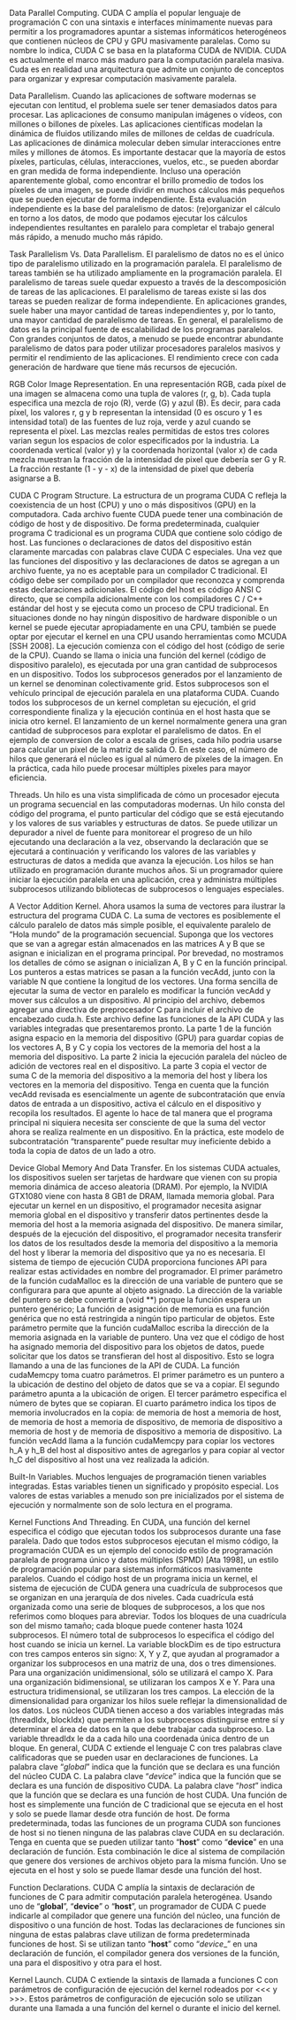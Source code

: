 Data Parallel Computing.
CUDA C amplía el popular lenguaje de programación C con una sintaxis e interfaces mínimamente nuevas para permitir a los programadores apuntar a sistemas informáticos heterogéneos que contienen núcleos de CPU y GPU masivamente paralelas. Como su nombre lo indica, CUDA C se basa en la plataforma CUDA de NVIDIA. CUDA es actualmente el marco más maduro para la computación paralela masiva.
Cuda es en realidad una arquitectura que admite un conjunto de conceptos para organizar y expresar computación masivamente paralela.

Data Parallelism.
Cuando las aplicaciones de software modernas se ejecutan con lentitud, el problema suele ser tener demasiados datos para procesar. Las aplicaciones de consumo manipulan imágenes o vídeos, con millones o billones de píxeles. Las aplicaciones científicas modelan la dinámica de fluidos utilizando miles de millones de celdas de cuadrícula. Las aplicaciones de dinámica molecular deben simular interacciones entre miles y millones de átomos. Es importante destacar que la mayoría de estos píxeles, partículas, células, interacciones, vuelos, etc., se pueden abordar en gran medida de forma independiente. Incluso una operación aparentemente global, como encontrar el brillo promedio de todos los píxeles de una imagen, se puede dividir en muchos cálculos más pequeños que se pueden ejecutar de forma independiente. Esta evaluación independiente es la base del paralelismo de datos: (re)organizar el cálculo en torno a los datos, de modo que podamos ejecutar los cálculos independientes resultantes en paralelo para completar el trabajo general más rápido, a menudo mucho más rápido.

Task Parallelism Vs. Data Parallelism.
El paralelismo de datos no es el único tipo de paralelismo utilizado en la programación paralela. El paralelismo de tareas también se ha utilizado ampliamente en la programación paralela. El paralelismo de tareas suele quedar expuesto a través de la descomposición de tareas de las aplicaciones. El paralelismo de tareas existe si las dos tareas se pueden realizar de forma independiente.
En aplicaciones grandes, suele haber una mayor cantidad de tareas independientes y, por lo tanto, una mayor cantidad de paralelismo de tareas.
En general, el paralelismo de datos es la principal fuente de escalabilidad de los programas paralelos. Con grandes conjuntos de datos, a menudo se puede encontrar abundante paralelismo de datos para poder utilizar procesadores paralelos masivos y permitir el rendimiento de las aplicaciones. El rendimiento crece con cada generación de hardware que tiene más recursos de ejecución.

RGB Color Image Representation.
En una representación RGB, cada píxel de una imagen se almacena como una tupla de valores (r, g, b). Cada tupla especifica una mezcla de rojo (R), verde (G) y azul (B). Es decir, para cada píxel, los valores r, g y b representan la intensidad (0 es oscuro y 1 es intensidad total) de las fuentes de luz roja, verde y azul cuando se representa el píxel. 
Las mezclas reales permitidas de estos tres colores varian segun los espacios de color especificados por la industria. La coordenada vertical (valor y) y la coordenada horizontal (valor x) de cada mezcla muestran la fracción de la intensidad de pixel que debería ser G y R. La fracción restante (1 - y - x) de la intensidad de pixel que debería asignarse a B.

CUDA C Program Structure.
La estructura de un programa CUDA C refleja la coexistencia de un host (CPU) y uno o más dispositivos (GPU) en la computadora. Cada archivo fuente CUDA puede tener una combinación de código de host y de dispositivo. De forma predeterminada, cualquier programa C tradicional es un programa CUDA que contiene solo código de host. Las funciones o declaraciones de datos del dispositivo están claramente marcadas con palabras clave CUDA C especiales.
Una vez que las funciones del dispositivo y las declaraciones de datos se agregan a un archivo fuente, ya no es aceptable para un compilador C tradicional. El código debe ser compilado por un compilador que reconozca y comprenda estas declaraciones adicionales. El código del host es código ANSI C directo, que se compila adicionalmente con los compiladores C / C++ estándar del host y se ejecuta como un proceso de CPU tradicional. En situaciones donde no hay ningún dispositivo de hardware disponible o un kernel se puede ejecutar apropiadamente en una CPU, también se puede optar por ejecutar el kernel en una CPU usando herramientas como MCUDA [SSH 2008].
La ejecución comienza con el código del host (código de serie de la CPU). Cuando se llama o inicia una función del kernel (código de dispositivo paralelo), es ejecutada por una gran cantidad de subprocesos en un dispositivo. Todos los subprocesos generados por el lanzamiento de un kernel se denominan colectivamente grid. Estos subprocesos son el vehículo principal de ejecución paralela en una plataforma CUDA. Cuando todos los subprocesos de un kernel completan su ejecución, el grid correspondiente finaliza y la ejecución continúa en el host hasta que se inicia otro kernel.
El lanzamiento de un kernel normalmente genera una gran cantidad de subprocesos para explotar el paralelismo de datos. En el ejemplo de conversion de color a escala de grises, cada hilo podria usarse para calcular un pixel de la matriz de salida O. En este caso, el número de hilos que generará el núcleo es igual al número de píxeles de la imagen. En la práctica, cada hilo puede procesar múltiples pixeles para mayor eficiencia.

Threads.
Un hilo es una vista simplificada de cómo un procesador ejecuta un programa secuencial en las computadoras modernas. Un hilo consta del código del programa, el punto particular del código que se está ejecutando y los valores de sus variables y estructuras de datos. Se puede utilizar un depurador a nivel de fuente para monitorear el progreso de un hilo ejecutando una declaración a la vez, observando la declaración que se ejecutará a continuación y verificando los valores de las variables y estructuras de datos a medida que avanza la ejecución.
Los hilos se han utilizado en programación durante muchos años. Si un programador quiere iniciar la ejecución paralela en una aplicación, crea y administra múltiples subprocesos utilizando bibliotecas de subprocesos o lenguajes especiales.

A Vector Addition Kernel.
Ahora usamos la suma de vectores para ilustrar la estructura del programa CUDA C. La suma de vectores es posiblemente el cálculo paralelo de datos más simple posible, el equivalente paralelo de “Hola mundo” de la programación secuencial.
Suponga que los vectores que se van a agregar están almacenados en las matrices A y B que se asignan e inicializan en el programa principal. Por brevedad, no mostramos los detalles de cómo se asignan o inicializan A, B y C en la función principal. Los punteros a estas matrices se pasan a la función vecAdd, junto con la variable N que contiene la longitud de los vectores.
Una forma sencilla de ejecutar la suma de vector en paralelo es modificar la función vecAdd y mover sus cálculos a un dispositivo. Al principio del archivo, debemos agregar una directiva de preprocesador C para incluir el archivo de encabezado cuda.h. Este archivo define las funciones de la API CUDA y las variables integradas que presentaremos pronto. La parte 1 de la función asigna espacio en la memoria del dispositivo (GPU) para guardar copias de los vectores A, B y C y copia los vectores de la memoria del host a la memoria del dispositivo. La parte 2 inicia la ejecución paralela del núcleo de adición de vectores real en el dispositivo. La parte 3 copia el vector de suma C de la memoria del dispositivo a la memoria del host y libera los vectores en la memoria del dispositivo.
Tenga en cuenta que la función vecAdd revisada es esencialmente un agente de subcontratación que envía datos de entrada a un dispositivo, activa el cálculo en el dispositivo y recopila los resultados. El agente lo hace de tal manera que el programa principal ni siquiera necesita ser consciente de que la suma del vector ahora se realiza realmente en un dispositivo. En la práctica, este modelo de subcontratación “transparente” puede resultar muy ineficiente debido a toda la copia de datos de un lado a otro.

Device Global Memory And Data Transfer.
En los sistemas CUDA actuales, los dispositivos suelen ser tarjetas de hardware que vienen con su propia memoria dinámica de acceso aleatoria (DRAM). Por ejemplo, la NVIDIA GTX1080 viene con hasta 8 GB1 de DRAM, llamada memoria global. Para ejecutar un kernel en un dispositivo, el programador necesita asignar memoria global en el dispositivo y transferir datos pertinentes desde la memoria del host a la memoria asignada del dispositivo. De manera similar, después de la ejecución del dispositivo, el programador necesita transferir los datos de los resultados desde la memoria del dispositivo a la memoria del host y liberar la memoria del dispositivo que ya no es necesaria. El sistema de tiempo de ejecución CUDA proporciona funciones API para realizar estas actividades en nombre del programador.
El primer parámetro de la función cudaMalloc es la dirección de una variable de puntero que se configurara para que apunte al objeto asignado. La dirección de la variable del puntero se debe convertir a (void **) porque la función espera un puntero genérico; La función de asignación de memoria es una función genérica que no está restringida a ningún tipo particular de objetos. Este parámetro permite que la función cudaMalloc escriba la dirección de la memoria asignada en la variable de puntero.
Una vez que el código de host ha asignado memoria del dispositivo para los objetos de datos, puede solicitar que los datos se transfieran del host al dispositivo. Esto se logra llamando a una de las funciones de la API de CUDA. La función cudaMemcpy toma cuatro parámetros. El primer parámetro es un puntero a la ubicación de destino del objeto de datos que se va a copiar. El segundo parámetro apunta a la ubicación de origen. El tercer parámetro especifica el número de bytes que se copiaran. El cuarto parámetro indica los tipos de memoria involucrados en la copia: de memoria de host a memoria de host, de memoria de host a memoria de dispositivo, de memoria de dispositivo a memoria de host y de memoria de dispositivo a memoria de dispositivo.
La función vecAdd llama a la función cudaMemcpy para copiar los vectores h_A y h_B del host al dispositivo antes de agregarlos y para copiar al vector h_C del dispositivo al host una vez realizada la adición.

Built-In Variables.
Muchos lenguajes de programación tienen variables integradas. Estas variables tienen un significado y propósito especial. Los valores de estas variables a menudo son pre inicializados por el sistema de ejecución y normalmente son de solo lectura en el programa.

Kernel Functions And Threading.
En CUDA, una función del kernel especifica el código que ejecutan todos los subprocesos durante una fase paralela. Dado que todos estos subprocesos ejecutan el mismo código, la programación CUDA es un ejemplo del conocido estilo de programación paralela de programa único y datos múltiples (SPMD) [Ata 1998], un estilo de programación popular para sistemas informáticos masivamente paralelos.
Cuando el código host de un programa inicia un kernel, el sistema de ejecución de CUDA genera una cuadrícula de subprocesos que se organizan en una jerarquía de dos niveles. Cada cuadrícula está organizada como una serie de bloques de subprocesos, a los que nos referimos como bloques para abreviar. Todos los bloques de una cuadrícula son del mismo tamaño; cada bloque puede contener hasta 1024 subprocesos. El número total de subprocesos lo especifica el código del host cuando se inicia un kernel.
La variable blockDim es de tipo estructura con tres campos enteros sin signo: X, Y y Z, que ayudan al programador a organizar los subprocesos en una matriz de una, dos o tres dimensiones. Para una organización unidimensional, sólo se utilizará el campo X. Para una organización bidimensional, se utilizaran los campos X e Y. Para una estructura tridimensional, se utilizaran los tres campos. La elección de la dimensionalidad para organizar los hilos suele reflejar la dimensionalidad de los datos.
Los núcleos CUDA tienen acceso a dos variables integradas más (threadIdx, blockIdx) que permiten a los subprocesos distinguirse entre sí y determinar el área de datos en la que debe trabajar cada subproceso. La variable threadIdx le da a cada hilo una coordenada única dentro de un bloque.
En general, CUDA C extiende el lenguaje C con tres palabras clave calificadoras que se pueden usar en declaraciones de funciones. La palabra clave “_global_” indica que la función que se declara es una función del núcleo CUDA C. La palabra clave “_device_” indica que la función que se declara es una función de dispositivo CUDA.
La palabra clave “_host_” indica que la función que se declara es una función de host CUDA. Una función de host es simplemente una función de C tradicional que se ejecuta en el host y solo se puede llamar desde otra función de host. De forma predeterminada, todas las funciones de un programa CUDA son funciones de host si no tienen ninguna de las palabras clave CUDA en su declaración.
Tenga en cuenta que se pueden utilizar tanto “__host__” como “__device__” en una declaración de función. Esta combinación le dice al sistema de compilación que genere dos versiones de archivos objeto para la misma función. Uno se ejecuta en el host y solo se puede llamar desde una función del host.

Function Declarations.
CUDA C amplía la sintaxis de declaración de funciones de C para admitir computación paralela heterogénea. Usando uno de “__global__”, “__device__” o “__host__”, un programador de CUDA C puede indicarle al compilador que genere una función del núcleo, una función de dispositivo o una función de host. Todas las declaraciones de funciones sin ninguna de estas palabras clave utilizan de forma predeterminada funciones de host. Si se utilizan tanto “__host__” como “_device__” en una declaración de función, el compilador genera dos versiones de la función, una para el dispositivo y otra para el host.

Kernel Launch.
CUDA C extiende la sintaxis de llamada a funciones C con parámetros de configuración de ejecución del kernel rodeados por <<< y >>>. Estos parámetros de configuración de ejecución solo se utilizan durante una llamada a una función del kernel o durante el inicio del kernel.
